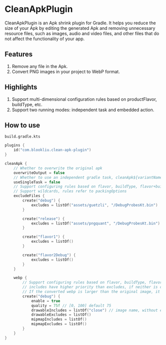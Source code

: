 # CleanApkPlugin
CleanApkPlugin is an Apk shrink plugin for Gradle. It helps you reduce the size of your Apk by editing the generated Apk and removing unnecessary resource files, such as images, audio and video files, and other files that do not affect the functionality of your app.

## Features
1. Remove any file in the Apk.
2. Convert PNG images in your project to WebP format.

## Highlights
1. Support multi-dimensional configuration rules based on productFlavor, buildType, etc.
2. Support two running modes: independent task and embedded action.

## How to use

`build.gradle.kts`

```kotlin
plugins {
    id("com.blookliu.clean-apk-plugin")
}

cleanApk {
    // Whether to overwrite the original apk
    overwriteOutput = false
    // Whether to use an independent gradle task, cleanApk${variantName}
    useSingleTask = false
    // Support configuring rules based on flavor, buildType, flavor+buildType
    // Support wildcards, rules refer to packingOptions
    excludeFiles {
        create("debug") {
            excludes = listOf("assets/guetzli", "/DebugProbesKt.bin")
        }

        create("release") {
            excludes = listOf("assets/pngquant", "/DebugProbesKt.bin")
        }

        create("flavor1") {
            excludes = listOf()
        }

        create("flavor2Debug") {
            excludes = listOf()
        }
    }

    webp {
        // Support configuring rules based on flavor, buildType, flavor+buildType
        // includes have higher priority than excludes, if neither is configured, all images will be converted by default
        // If the converted webp is larger than the original image, it will not be converted
        create("debug") {
            enable = true
            quality = 75f // [0, 100] default 75
            drawableIncludes = listOf("close") // image name, without extension
            drawableExcludes = listOf()
            mipmapIncludes = listOf()
            mipmapExcludes = listOf()
        }
    }
}
```
